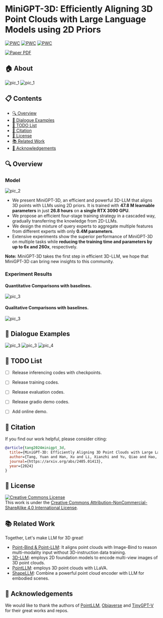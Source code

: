 # MiniGPT-3D: Efficiently Aligning 3D Point Clouds with Large Language Models using 2D Priors

[![PWC](https://img.shields.io/endpoint.svg?url=https://paperswithcode.com/badge/minigpt-3d-efficiently-aligning-3d-point/generative-3d-object-classification-on-2)](https://paperswithcode.com/sota/generative-3d-object-classification-on-2?p=minigpt-3d-efficiently-aligning-3d-point)
[![PWC](https://img.shields.io/endpoint.svg?url=https://paperswithcode.com/badge/minigpt-3d-efficiently-aligning-3d-point/generative-3d-object-classification-on-1)](https://paperswithcode.com/sota/generative-3d-object-classification-on-1?p=minigpt-3d-efficiently-aligning-3d-point)
[![PWC](https://img.shields.io/endpoint.svg?url=https://paperswithcode.com/badge/minigpt-3d-efficiently-aligning-3d-point/3d-object-captioning-on-objaverse-1)](https://paperswithcode.com/sota/3d-object-captioning-on-objaverse-1?p=minigpt-3d-efficiently-aligning-3d-point)
 

[![Paper PDF](https://img.shields.io/badge/Paper-PDF-orange.svg)](https://arxiv.org/pdf/2405.01413)

## 🏠 About

 
![pic_1](media/about_0.jpg)
![pic_1](media/about_1.jpg)

<!-- contents with emoji -->
## 📋 Contents

- [🔍 Overview](#-overview)
- [💬 Dialogue Examples](#-dialogue-examples)
- [📝 TODO List](#-todo-list)
- [🔗 Citation](#-citation)
- [📄 License](#-license)
- [📚 Related Work](#-related-work)
- [👏 Acknowledgements](#-acknowledgements)

## 🔍 Overview

### Model
![pic_2](media/overview_1.jpg)

- We present MiniGPT-3D, an efficient and powerful 3D-LLM that  aligns 3D points with LLMs  using 2D priors. It is trained with **47.8 M learnable parameters**  in just **26.8 hours** on **a single RTX 3090 GPU**. 
- We propose an efficient four-stage training strategy in a cascaded way, gradually transferring the knowledge from 2D-LLMs.
- We design the mixture of query experts to aggregate multiple features from different experts with only **0.4M parameters**.
- Extensive experiments show  the  superior performance of MiniGPT-3D on multiple tasks  while **reducing the training time and parameters by up to 6x and 260x**, respectively. 

**Note:** MiniGPT-3D takes the first step in efficient 3D-LLM, we hope  that MiniGPT-3D can bring new insights to this community. 


### Experiment Results
#### Quantitative Comparisons with baselines.
![pic_3](media/result_1.jpg)

#### Qualitative Comparisons with baselines.
![pic_3](media/result_2.jpg)

## 💬 Dialogue Examples

![pic_3](media/QA_00.jpg)
![pic_3](media/QA_11.jpg)
![pic_4](media/QA_33.jpg)

## 📝 TODO List

- [ ] Release inferencing codes with checkpoints.
- [ ] Release training codes.
- [ ] Release evaluation codes.
- [ ] Release gradio demo codes.
- [ ] Add online demo.



## 🔗 Citation
If you find our work helpful, please consider citing:
```bibtex
@article{tang2024minigpt_3d,
  title={MiniGPT-3D: Efficiently Aligning 3D Point Clouds with Large Language Models using 2D Priors},
  author={Tang, Yuan and Han, Xu and Li, Xianzhi and Yu, Qiao and Hao, Yixue and Hu, Long and Chen, Min},
  journal={https://arxiv.org/abs/2405.01413},
  year={2024}
}
```

## 📄 License
<a rel="license" href="http://creativecommons.org/licenses/by-nc-sa/4.0/"><img alt="Creative Commons License" style="border-width:0" src="https://i.creativecommons.org/l/by-nc-sa/4.0/80x15.png" /></a>
<br />
This work is under the <a rel="license" href="http://creativecommons.org/licenses/by-nc-sa/4.0/">Creative Commons Attribution-NonCommercial-ShareAlike 4.0 International License</a>.

## 📚 Related Work
Together, Let's make LLM for 3D great!
- [Point-Bind & Point-LLM](https://arxiv.org/abs/2309.00615): It aligns point clouds with Image-Bind to reason multi-modality input without 3D-instruction data training.
- [3D-LLM](https://arxiv.org/abs/2307.12981): employs 2D foundation models to encode multi-view images of 3D point clouds.
- [PointLLM](https://arxiv.org/abs/2308.16911): employs 3D point clouds with LLaVA.
- [ShapeLLM](http://arxiv.org/abs/2402.17766): Combine a  powerful point cloud encoder with LLM for embodied scenes.


## 👏 Acknowledgements
We would like to thank the authors of [PointLLM](https://github.com/OpenRobotLab/PointLLM), [Objaverse](https://objaverse.allenai.org) and [TinyGPT-V](https://github.com/DLYuanGod/TinyGPT-V)  for their great works and repos.
